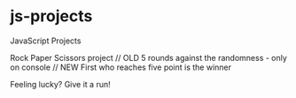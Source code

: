 # js-projects
JavaScript Projects

Rock Paper Scissors project
// OLD 5 rounds against the randomness - only on console
// NEW
First who reaches five point is the winner

Feeling lucky?
Give it a run!
